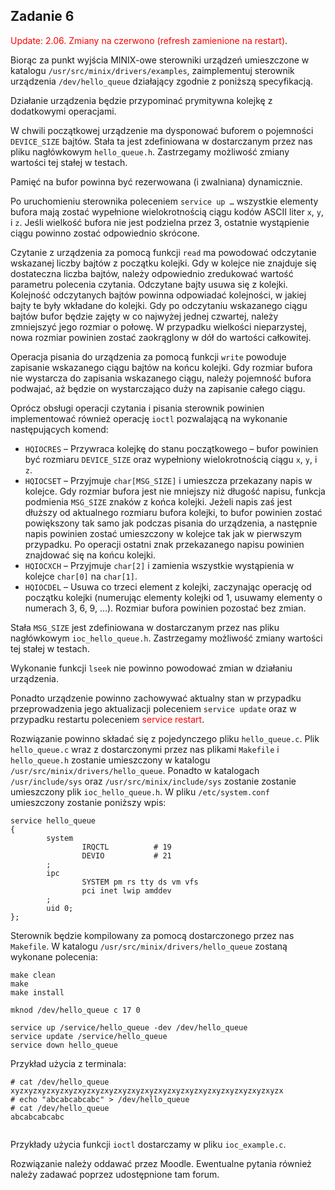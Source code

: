  <div role="main"><span id="maincontent"></span><h2>Zadanie 6</h2><div id="intro" class="box py-3 generalbox boxaligncenter"><div class="no-overflow"><p><span style="color:red">Update: 2.06. Zmiany na czerwono (refresh zamienione na restart)</span>.</p>

<p>Biorąc za punkt wyjścia MINIX-owe sterowniki urządzeń umieszczone w katalogu
<code>/usr/src/minix/drivers/examples</code>, zaimplementuj sterownik urządzenia
<code>/dev/hello_queue</code> działający zgodnie z poniższą specyfikacją.</p>

<p>Działanie urządzenia będzie przypominać prymitywna kolejkę z dodatkowymi
operacjami.</p>

<p>W chwili początkowej urządzenie ma dysponować buforem o pojemności <code>DEVICE_SIZE</code>
bajtów. Stała ta jest zdefiniowana w dostarczanym przez nas pliku nagłówkowym
<code>hello_queue.h</code>. Zastrzegamy możliwość zmiany wartości tej stałej w testach.</p>

<p>Pamięć na bufor powinna być rezerwowana (i zwalniana) dynamicznie.</p>

<p>Po uruchomieniu sterownika poleceniem <code>service up …</code> wszystkie elementy bufora
mają zostać wypełnione wielokrotnością ciągu kodów ASCII liter <code>x</code>, <code>y</code>, i <code>z</code>.
Jeśli wielkość bufora nie jest podzielna przez 3, ostatnie wystąpienie ciągu
powinno zostać odpowiednio skrócone.</p>

<p>Czytanie z urządzenia za pomocą funkcji <code>read</code> ma powodować odczytanie wskazanej
liczby bajtów z początku kolejki. Gdy w kolejce nie znajduje się dostateczna
liczba bajtów, należy odpowiednio zredukować wartość parametru polecenia
czytania. Odczytane bajty usuwa się z kolejki. Kolejność odczytanych bajtów
powinna odpowiadać kolejności, w jakiej bajty te były wkładane do kolejki. Gdy
po odczytaniu wskazanego ciągu bajtów bufor będzie zajęty w co najwyżej jednej
czwartej, należy zmniejszyć jego rozmiar o połowę. W przypadku wielkości
nieparzystej, nowa rozmiar powinien zostać zaokrąglony w dół do wartości
całkowitej.</p>

<p>Operacja pisania do urządzenia za pomocą funkcji <code>write</code> powoduje zapisanie
wskazanego ciągu bajtów na końcu kolejki. Gdy rozmiar bufora nie wystarcza do
zapisania wskazanego ciągu, należy pojemność bufora podwajać, aż będzie
on wystarczająco duży na zapisanie całego ciągu.</p>

<p>Oprócz obsługi operacji czytania i pisania sterownik powinien implementować
również operację <code>ioctl</code> pozwalającą na wykonanie następujących komend:</p>

<ul>
<li><code>HQIOCRES</code> – Przywraca kolejkę do stanu początkowego – bufor powinien być
rozmiaru <code>DEVICE_SIZE</code> oraz wypełniony wielokrotnością ciągu <code>x</code>, <code>y</code>, i <code>z</code>.</li>
<li><code>HQIOCSET</code> – Przyjmuje <code>char[MSG_SIZE]</code> i umieszcza przekazany napis
w kolejce. Gdy rozmiar bufora jest nie mniejszy niż długość napisu, funkcja
podmienia <code>MSG_SIZE</code> znaków z końca kolejki. Jeżeli napis zaś jest dłuższy od
aktualnego rozmiaru bufora kolejki, to bufor powinien zostać powiększony tak
samo jak podczas pisania do urządzenia, a następnie napis powinien zostać
umieszczony w kolejce tak jak w pierwszym przypadku. Po operacji ostatni znak
przekazanego napisu powinien znajdować się na końcu kolejki.</li>
<li><code>HQIOCXCH</code> – Przyjmuje <code>char[2]</code> i zamienia wszystkie wystąpienia
w kolejce <code>char[0]</code> na <code>char[1]</code>.</li>
<li><code>HQIOCDEL</code> – Usuwa co trzeci element z kolejki, zaczynając operację od
początku kolejki (numerując elementy kolejki od 1, usuwamy elementy
o numerach 3, 6, 9, …). Rozmiar bufora powinien pozostać bez zmian.</li>
</ul>

<p>Stała <code>MSG_SIZE</code> jest zdefiniowana w dostarczanym przez nas pliku
nagłówkowym <code>ioc_hello_queue.h</code>. Zastrzegamy możliwość zmiany wartości tej
stałej w testach.</p>

<p>Wykonanie funkcji <code>lseek</code> nie powinno powodować zmian w działaniu urządzenia.</p>

<p>Ponadto urządzenie powinno zachowywać aktualny stan w przypadku przeprowadzenia
jego aktualizacji poleceniem <code>service update</code> oraz w przypadku restartu
poleceniem <span style="color:red">service restart</span>.</p>

<p>Rozwiązanie powinno składać się z pojedynczego pliku <code>hello_queue.c</code>.
Plik <code>hello_queue.c</code> wraz z dostarczonymi przez nas plikami <code>Makefile</code>
i <code>hello_queue.h</code> zostanie umieszczony
w katalogu <code>/usr/src/minix/drivers/hello_queue</code>.
Ponadto w katalogach <code>/usr/include/sys</code> oraz <code>/usr/src/minix/include/sys</code>
zostanie zostanie umieszczony plik <code>ioc_hello_queue.h</code>.
W pliku <code>/etc/system.conf</code> umieszczony zostanie poniższy wpis:</p>

<pre><code>service hello_queue
{
        system
                IRQCTL          # 19
                DEVIO           # 21
        ;
        ipc
                SYSTEM pm rs tty ds vm vfs
                pci inet lwip amddev
        ;
        uid 0;
};
</code></pre>

<p>Sterownik będzie kompilowany za pomocą dostarczonego przez nas <code>Makefile</code>.
W katalogu <code>/usr/src/minix/drivers/hello_queue</code> zostaną wykonane polecenia:</p>

<pre><code>make clean
make
make install

mknod /dev/hello_queue c 17 0

service up /service/hello_queue -dev /dev/hello_queue
service update /service/hello_queue
service down hello_queue
</code></pre>

<p>Przykład użycia z terminala:</p>

<pre><code># cat /dev/hello_queue
xyzxyzxyzxyzxyzxyzxyzxyzxyzxyzxyzxyzxyzxyzxyzxyzxyzxyzxyzxyzx
# echo "abcabcabcabc" &gt; /dev/hello_queue
# cat /dev/hello_queue
abcabcabcabc

</code></pre>

<p>Przykłady użycia funkcji <code>ioctl</code> dostarczamy w pliku <code>ioc_example.c</code>.</p>

<p>Rozwiązanie należy oddawać przez Moodle.
Ewentualne pytania również należy zadawać poprzez udostępnione tam forum.</p>
</div>
